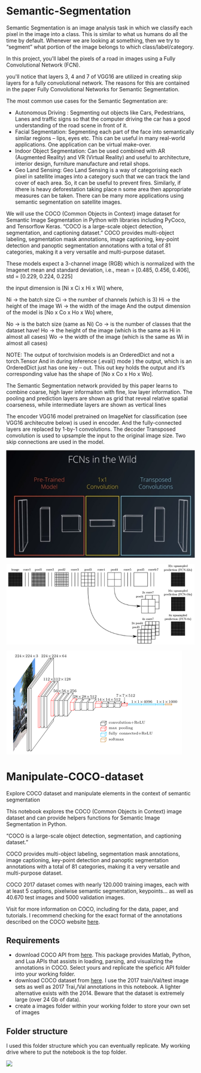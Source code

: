 # Semantic-Segmentation


Semantic Segmentation is an image analysis task in which we classify each pixel in the image into a class. This is similar to what us humans do all the time by default. Whenever we are looking at something, then we try to “segment” what portion of the image belongs to which class/label/category.

In this project, you'll label the pixels of a road in images using a Fully Convolutional Network (FCN).

you'll notice that layers 3, 4 and 7 of VGG16 are utilized in creating skip layers for a fully convolutional network. The reasons for this are contained in the paper Fully Convolutional Networks for Semantic Segmentation.

The most common use cases for the Semantic Segmentation are:
- Autonomous Driving : Segmenting out objects like Cars, Pedestrians, Lanes and traffic signs so that the computer driving the car has a good understanding of the road scene in front of it.
- Facial Segmentation: Segmenting each part of the face into semantically similar regions – lips, eyes etc. This can be useful in many real-world applications. One application can be virtual make-over.
- Indoor Object Segmentation: Can be used combined with AR (Augmented Reality) and VR (Virtual Reality) and useful to architecture, interior design, furniture manufacture and retail shops.
- Geo Land Sensing: Geo Land Sensing is a way of categorising each pixel in satellite images into a category such that we can track the land cover of each area. So, it can be useful to prevent fires. Similarly, if ithere is heavy deforestation taking place n some area then appropriate measures can be taken. There can be many more applications using semantic segmentation on satellite images.

 We will use the COCO (Common Objects in Context) image dataset for Semantic Image Segmentation in Python with libraries including PyCoco, and Tensorflow Keras.
“COCO is a large-scale object detection, segmentation, and captioning dataset.”
COCO provides multi-object labeling, segmentation mask annotations, image captioning, key-point detection and panoptic segmentation annotations with a total of 81 categories, making it a very versatile and multi-purpose dataset.


These models expect a 3-channel image (RGB) which is normalized with the Imagenet mean and standard deviation, i.e.,
mean = [0.485, 0.456, 0.406], std = [0.229, 0.224, 0.225]

the input dimension is [Ni x Ci x Hi x Wi]
where,

Ni -> the batch size
Ci -> the number of channels (which is 3)
Hi -> the height of the image
Wi -> the width of the image
And the output dimension of the model is [No x Co x Ho x Wo]
where,

No -> is the batch size (same as Ni)
Co -> is the number of classes that the dataset have!
Ho -> the height of the image (which is the same as Hi in almost all cases)
Wo -> the width of the image (which is the same as Wi in almost all cases)



NOTE: The output of torchvision models is an OrderedDict and not a torch.Tensor
And in during inference (.eval() mode ) the output, which is an OrderedDict just has one key – out. This out key holds the output and it’s corresponding value has the shape of [No x Co x Ho x Wo].



The Semantic Segmentation network provided by this paper learns to combine coarse, high layer informaiton with fine, low layer information. The pooling and prediction layers are shown as grid that reveal relative spatial coarseness, while intermediate layers are shown as vertical lines

The encoder
VGG16 model pretrained on ImageNet for classification (see VGG16 architecutre below) is used in encoder.
And the fully-connected layers are replaced by 1-by-1 convolutions.
The decoder
Transposed convolution is used to upsample the input to the original image size.
Two skip connections are used in the model.

![](asset/fcn_general.jpg)

![](asset/fcn.jpg)

![](asset/vgg16.png)


# Manipulate-COCO-dataset
Explore COCO dataset and manipulate elements in the context of semantic segmentation

This notebook explores the COCO (Common Objects in Context) image dataset and can provide helpers functions for Semantic Image Segmentation in Python.

“COCO is a large-scale object detection, segmentation, and captioning dataset.”

COCO provides multi-object labeling, segmentation mask annotations, image captioning, key-point detection and panoptic segmentation annotations with a total of 81 categories, making it a very versatile and multi-purpose dataset.

COCO 2017 dataset comes with nearly 120.000 training images, each with at least 5 captions, pixelwise semantic segmentation, keypoints... as well as 40.670 test images and 5000 validation images.

Visit [](http://cocodataset.org/) for more information on COCO, including for the data, paper, and tutorials. I recommend checking for the exact format of the annotations described on the COCO website [here](https://cocodataset.org/#format-data).

## Requirements
- download COCO API from [here](https://github.com/cocodataset/cocoapi). This package provides Matlab, Python, and Lua APIs that assists in loading, parsing, and visualizing the annotations in COCO. Select yours and replicate the speficic API folder into your working folder.
- download COCO dataset from [here](https://cocodataset.org/#download). I use the 2017 train/Val/test image sets as well as 2017 Trai,/Val annotations in this notebook. A lighter alternative exists with the 2014. Beware that the dataset is extremely large (over 24 Gb of data).
- create a images folder within your working folder to store your own set of images

## Folder structure
I used this folder structure which you can eventually replicate. My working drive where to put the notebook is the top folder.

![](asset/folder_structure.PNG)

